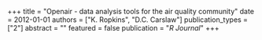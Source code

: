+++
title = "Openair - data analysis tools for the air quality community"
date = 2012-01-01
authors = ["K. Ropkins", "D.C. Carslaw"]
publication_types = ["2"]
abstract = ""
featured = false
publication = "*R Journal*"
+++

